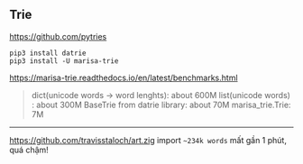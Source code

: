## Trie

https://github.com/pytries
```
pip3 install datrie
pip3 install -U marisa-trie
```

https://marisa-trie.readthedocs.io/en/latest/benchmarks.html

> dict(unicode words -> word lenghts): about 600M
> list(unicode words) : about 300M
> BaseTrie from datrie library: about 70M
> marisa_trie.Trie: 7M

- - -

https://github.com/travisstaloch/art.zig import `~234k words` mất gần 1 phút, quá chậm!